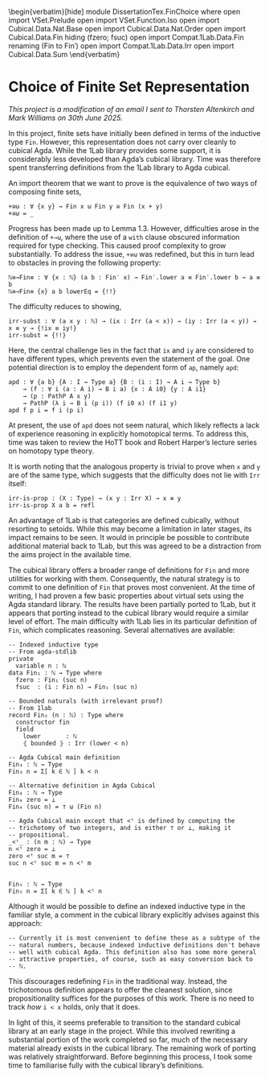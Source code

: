 <!--
```
module Dissertation.FinChoice where
open import VSet.Prelude
open import VSet.Function.Iso
open import Cubical.Data.Nat.Base
open import Cubical.Data.Nat.Order
open import Cubical.Data.Fin hiding (fzero; fsuc)
open import Compat.1Lab.Data.Fin renaming (Fin to Fin′)
open import Compat.1Lab.Data.Irr
open import Cubical.Data.Sum
```
-->

\begin{verbatim}[hide]
module DissertationTex.FinChoice where
open import VSet.Prelude
open import VSet.Function.Iso
open import Cubical.Data.Nat.Base
open import Cubical.Data.Nat.Order
open import Cubical.Data.Fin hiding (fzero; fsuc)
open import Compat.1Lab.Data.Fin renaming (Fin to Fin′)
open import Compat.1Lab.Data.Irr
open import Cubical.Data.Sum
\end{verbatim}


# Choice of Finite Set Representation

*This project is a modification of an email I sent to Thorsten
Altenkirch and Mark Williams on 30th June 2025.*

In this project, finite sets have initially been defined in terms of
the inductive type `Fin`. However, this representation does not carry
over cleanly to cubical Agda. While the 1Lab library provides some
support, it is considerably less developed than Agda’s cubical
library. Time was therefore spent transferring definitions from the
1Lab library to Agda cubical.

An import theorem that we want to prove is the equivalence of two ways
of composing finite sets,

```
+≅⊎ : ∀ {x y} → Fin x ⊎ Fin y ≅ Fin (x + y)
+≅⊎ = _
```

Progress has been made up to Lemma 1.3. However, difficulties arose in
the definition of `+→⊎`, where the use of a `with` clause obscured
information required for type checking. This caused proof complexity
to grow substantially. To address the issue, `+≅⊎` was redefined, but
this in turn lead to obstacles in proving the following property:

```
ℕ≡→Fin≡ : ∀ {x : ℕ} (a b : Fin′ x) → Fin′.lower a ≡ Fin′.lower b → a ≡ b
ℕ≡→Fin≡ {x} a b lowerEq = {!!}
```

The difficulty reduces to showing,

```
irr-subst : ∀ (a x y : ℕ) → (ix : Irr (a < x)) → (iy : Irr (a < y)) → x ≡ y → {!ix ≡ iy!}
irr-subst = {!!}
```

Here, the central challenge lies in the fact that `ix` and `iy` are
considered to have different types, which prevents even the statement
of the goal. One potential direction is to employ the dependent form
of `ap`, namely `apd`:

```
apd : ∀ {a b} {A : I → Type a} {B : (i : I) → A i → Type b}
    → (f : ∀ i (a : A i) → B i a) {x : A i0} {y : A i1}
    → (p : PathP A x y)
    → PathP (λ i → B i (p i)) (f i0 x) (f i1 y)
apd f p i = f i (p i)
```

At present, the use of `apd` does not seem natural, which likely
reflects a lack of experience reasoning in explicitly homotopical
terms. To address this, time was taken to review the HoTT book and
Robert Harper’s lecture series on homotopy type theory.

It is worth noting that the analogous property is trivial to prove
when `x` and `y` are of the same type, which suggests that the
difficulty does not lie with `Irr` itself:

```
irr-is-prop : (X : Type) → (x y : Irr X) → x ≡ y
irr-is-prop X a b = refl
```

An advantage of 1Lab is that categories are defined cubically, without
resorting to setoids. While this may become a limitation in later
stages, its impact remains to be seen. It would in principle be
possible to contribute additional material back to 1Lab, but this was
agreed to be a distraction from the aims project in the available time.

The cubical library offers a broader range of definitions for `Fin`
and more utilities for working with them. Consequently, the natural
strategy is to commit to one definition of `Fin` that proves most
convenient. At the time of writing, I had proven a few basic
properties about virtual sets using the Agda standard library. The
results have been partially ported to 1Lab, but it appears that
porting instead to the cubical library would require a
similar level of effort. The main difficulty with 1Lab lies in its
particular definition of `Fin`, which complicates reasoning. Several
alternatives are available:

```
-- Indexed inductive type
-- From agda-stdlib
private
  variable n : ℕ
data Fin₁ : ℕ → Type where
  fzero : Fin₁ (suc n)
  fsuc  : (i : Fin n) → Fin₁ (suc n)

-- Bounded naturals (with irrelevant proof)
-- From 1lab
record Fin₂ (n : ℕ) : Type where
  constructor fin
  field
    lower       : ℕ
    ⦃ bounded ⦄ : Irr (lower < n)

-- Agda Cubical main definition
Fin₃ : ℕ → Type
Fin₃ n = Σ[ k ∈ ℕ ] k < n

-- Alternative definition in Agda Cubical
Fin₄ : ℕ → Type
Fin₄ zero = ⊥
Fin₄ (suc n) = ⊤ ⊎ (Fin n)

-- Agda Cubical main except that <ᵗ is defined by computing the
-- trichotomy of two integers, and is either ⊤ or ⊥, making it
-- propositional.
_<ᵗ_ : (n m : ℕ) → Type
n <ᵗ zero = ⊥
zero <ᵗ suc m = ⊤
suc n <ᵗ suc m = n <ᵗ m


Fin₅ : ℕ → Type
Fin₅ n = Σ[ k ∈ ℕ ] k <ᵗ n
```

Although it would be possible to define an indexed inductive type in
the familiar style, a comment in the cubical library explicitly
advises against this approach:

```
-- Currently it is most convenient to define these as a subtype of the
-- natural numbers, because indexed inductive definitions don't behave
-- well with cubical Agda. This definition also has some more general
-- attractive properties, of course, such as easy conversion back to
-- ℕ.
```

This discourages redefining `Fin` in the traditional way. Instead, the
trichotomous definition appears to offer the cleanest solution, since
propositionality suffices for the purposes of this work. There is no
need to track *how* `i < x` holds, only that it does.

In light of this, it seems preferable to transition to the standard
cubical library at an early stage in the project. While this involved
rewriting a substantial portion of the work completed so far, much of the
necessary material already exists in the cubical library. The
remaining work of porting was relatively straightforward. Before
beginning this process, I took some time to familiarise fully with
the cubical library’s definitions.
